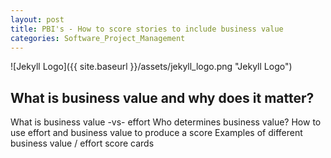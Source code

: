 ```yaml
---
layout: post
title: PBI's - How to score stories to include business value
categories: Software_Project_Management
---
```


![Jekyll Logo]({{ site.baseurl }}/assets/jekyll_logo.png "Jekyll Logo")

## What is business value and why does it matter?
What is business value -vs- effort
Who determines business value?
How to use effort and business value to produce a score
Examples of different business value / effort score cards